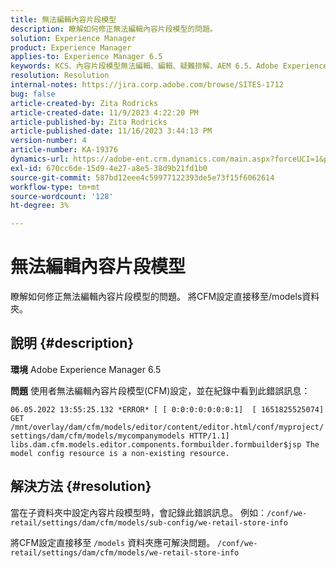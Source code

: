 ```yaml
---
title: 無法編輯內容片段模型
description: 瞭解如何修正無法編輯內容片段模型的問題。
solution: Experience Manager
product: Experience Manager
applies-to: Experience Manager 6.5
keywords: KCS、內容片段模型無法編輯、編輯、疑難排解、AEM 6.5、Adobe Experience Manager 6.5、CFM、內容片段模型、設定、錯誤訊息
resolution: Resolution
internal-notes: https://jira.corp.adobe.com/browse/SITES-1712
bug: false
article-created-by: Zita Rodricks
article-created-date: 11/9/2023 4:22:20 PM
article-published-by: Zita Rodricks
article-published-date: 11/16/2023 3:44:13 PM
version-number: 4
article-number: KA-19376
dynamics-url: https://adobe-ent.crm.dynamics.com/main.aspx?forceUCI=1&pagetype=entityrecord&etn=knowledgearticle&id=c6b3f824-1c7f-ee11-8179-6045bd006295
exl-id: 670cc6de-15d9-4e27-a8e5-38d9b21fd1b0
source-git-commit: 587bd12eee4c59977122393de5e73f15f6062614
workflow-type: tm+mt
source-wordcount: '128'
ht-degree: 3%

---
```


# 無法編輯內容片段模型


瞭解如何修正無法編輯內容片段模型的問題。 將CFM設定直接移至/models資料夾。

## 說明 {#description}


<b>環境</b>
Adobe Experience Manager 6.5

<b>問題</b>
使用者無法編輯內容片段模型(CFM)設定，並在紀錄中看到此錯誤訊息：

`06.05.2022 13:55:25.132 *ERROR* [ [ 0:0:0:0:0:0:0:1]  [ 1651825525074]  GET /mnt/overlay/dam/cfm/models/editor/content/editor.html/conf/myproject/settings/dam/cfm/models/mycompanymodels HTTP/1.1]  libs.dam.cfm.models.editor.components.formbuilder.formbuilder$jsp The model config resource is a non-existing resource.`


## 解決方法 {#resolution}


當在子資料夾中設定內容片段模型時，會記錄此錯誤訊息。
例如︰`/conf/we-retail/settings/dam/cfm/models/sub-config/we-retail-store-info`

將CFM設定直接移至 `/models` 資料夾應可解決問題。
`/conf/we-retail/settings/dam/cfm/models/we-retail-store-info`
